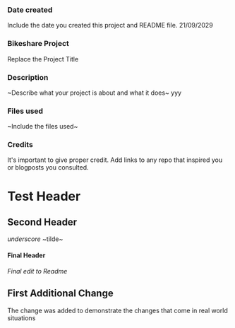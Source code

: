 ### Date created
Include the date you created this project and README file.
21/09/2029

### Bikeshare Project
Replace the Project Title

### Description
~Describe what your project is about and what it does~ yyy

### Files used
~Include the files used~

### Credits
It's important to give proper credit. Add links to any repo that inspired you or blogposts you consulted.

# Test Header

## Second Header
_underscore_
~tilde~

#### Final Header
*Final edit to Readme*

## First Additional Change
The change was added to demonstrate the changes that come in real world situations